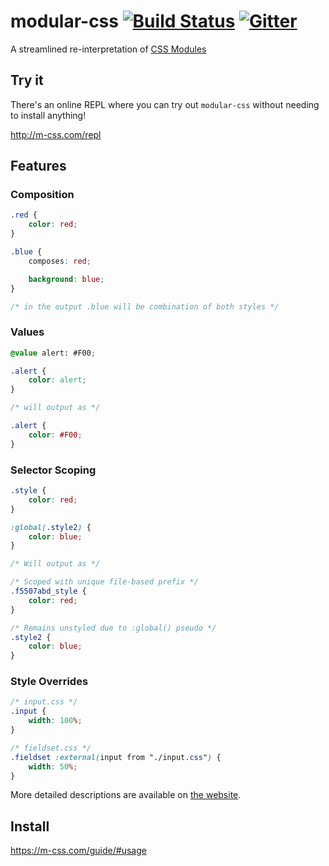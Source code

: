 modular-css [![Build Status](https://img.shields.io/travis/tivac/modular-css/master.svg)](https://travis-ci.org/tivac/modular-css) [![Gitter](https://img.shields.io/gitter/room/modular-css/modular-css.svg)](https://gitter.im/modular-css/modular-css)
===========

A streamlined re-interpretation of [CSS Modules](https://github.com/css-modules/css-modules)

## Try it

There's an online REPL where you can try out `modular-css` without needing to install anything!

http://m-css.com/repl

## Features

### Composition
```css
.red {
    color: red;
}

.blue {
    composes: red;

    background: blue;
}

/* in the output .blue will be combination of both styles */
```

### Values
```css
@value alert: #F00;

.alert {
    color: alert;
}

/* will output as */

.alert {
    color: #F00;
}
```

### Selector Scoping

```css
.style {
    color: red;
}

:global(.style2) {
    color: blue;
}

/* Will output as */

/* Scoped with unique file-based prefix */
.f5507abd_style {
    color: red;
}

/* Remains unstyled due to :global() pseudo */
.style2 {
    color: blue;
}
```

### Style Overrides
```css
/* input.css */
.input {
    width: 100%;
}

/* fieldset.css */
.fieldset :external(input from "./input.css") {
    width: 50%;
}
```

More detailed descriptions are available on [the website](https://m-css.com/guide/#features).

## Install

https://m-css.com/guide/#usage
